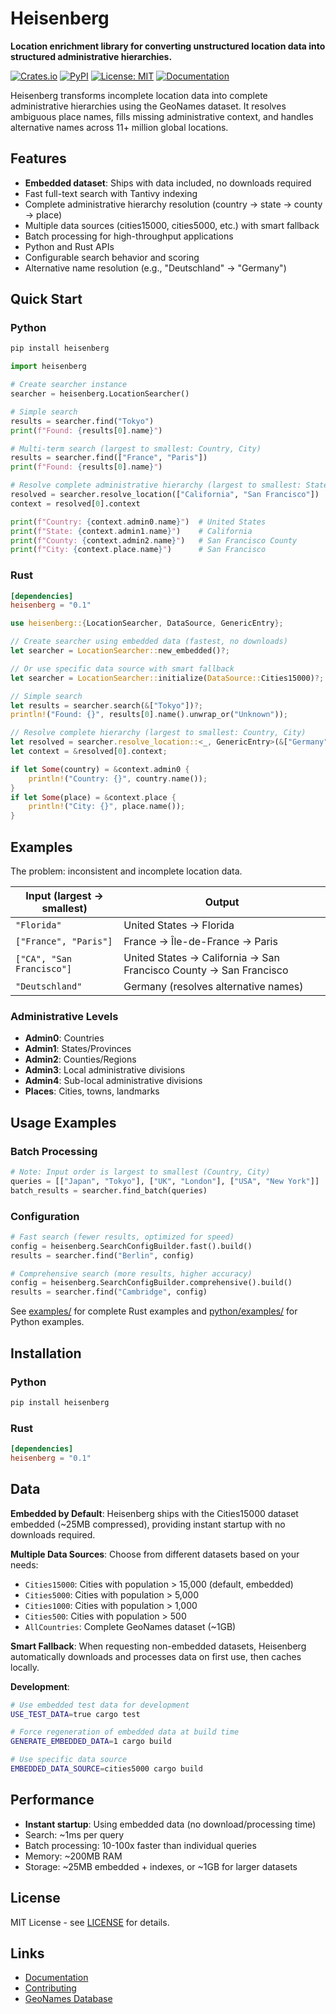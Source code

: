 # Heisenberg

**Location enrichment library for converting unstructured location data into structured administrative hierarchies.**

[![Crates.io](https://img.shields.io/crates/v/heisenberg)](https://crates.io/crates/heisenberg)
[![PyPI](https://img.shields.io/pypi/v/heisenberg)](https://pypi.org/project/heisenberg/)
[![License: MIT](https://img.shields.io/badge/License-MIT-yellow.svg)](https://opensource.org/licenses/MIT)
[![Documentation](https://docs.rs/heisenberg/badge.svg)](https://docs.rs/heisenberg)

Heisenberg transforms incomplete location data into complete administrative hierarchies using the GeoNames dataset. It resolves ambiguous place names, fills missing administrative context, and handles alternative names across 11+ million global locations.

## Features

- **Embedded dataset**: Ships with data included, no downloads required
- Fast full-text search with Tantivy indexing
- Complete administrative hierarchy resolution (country → state → county → place)
- Multiple data sources (cities15000, cities5000, etc.) with smart fallback
- Batch processing for high-throughput applications
- Python and Rust APIs
- Configurable search behavior and scoring
- Alternative name resolution (e.g., "Deutschland" → "Germany")

## Quick Start

### Python

```bash
pip install heisenberg
```

```python
import heisenberg

# Create searcher instance
searcher = heisenberg.LocationSearcher()

# Simple search
results = searcher.find("Tokyo")
print(f"Found: {results[0].name}")

# Multi-term search (largest to smallest: Country, City)
results = searcher.find(["France", "Paris"])
print(f"Found: {results[0].name}")

# Resolve complete administrative hierarchy (largest to smallest: State, City)
resolved = searcher.resolve_location(["California", "San Francisco"])
context = resolved[0].context

print(f"Country: {context.admin0.name}")  # United States
print(f"State: {context.admin1.name}")    # California
print(f"County: {context.admin2.name}")   # San Francisco County
print(f"City: {context.place.name}")      # San Francisco
```

### Rust

```toml
[dependencies]
heisenberg = "0.1"
```

```rust
use heisenberg::{LocationSearcher, DataSource, GenericEntry};

// Create searcher using embedded data (fastest, no downloads)
let searcher = LocationSearcher::new_embedded()?;

// Or use specific data source with smart fallback
let searcher = LocationSearcher::initialize(DataSource::Cities15000)?;

// Simple search
let results = searcher.search(&["Tokyo"])?;
println!("Found: {}", results[0].name().unwrap_or("Unknown"));

// Resolve complete hierarchy (largest to smallest: Country, City)
let resolved = searcher.resolve_location::<_, GenericEntry>(&["Germany", "Berlin"])?;
let context = &resolved[0].context;

if let Some(country) = &context.admin0 {
    println!("Country: {}", country.name());
}
if let Some(place) = &context.place {
    println!("City: {}", place.name());
}
```

## Examples

The problem: inconsistent and incomplete location data.

| Input (largest → smallest) | Output |
|-------|--------|
| `"Florida"` | United States → Florida |
| `["France", "Paris"]` | France → Île-de-France → Paris |
| `["CA", "San Francisco"]` | United States → California → San Francisco County → San Francisco |
| `"Deutschland"` | Germany (resolves alternative names) |

### Administrative Levels

- **Admin0**: Countries
- **Admin1**: States/Provinces
- **Admin2**: Counties/Regions
- **Admin3**: Local administrative divisions
- **Admin4**: Sub-local administrative divisions
- **Places**: Cities, towns, landmarks

## Usage Examples

### Batch Processing

```python
# Note: Input order is largest to smallest (Country, City)
queries = [["Japan", "Tokyo"], ["UK", "London"], ["USA", "New York"]]
batch_results = searcher.find_batch(queries)
```

### Configuration

```python
# Fast search (fewer results, optimized for speed)
config = heisenberg.SearchConfigBuilder.fast().build()
results = searcher.find("Berlin", config)

# Comprehensive search (more results, higher accuracy)
config = heisenberg.SearchConfigBuilder.comprehensive().build()
results = searcher.find("Cambridge", config)
```

See [examples/](examples/) for complete Rust examples and [python/examples/](python/examples/) for Python examples.

## Installation

### Python

```bash
pip install heisenberg
```

### Rust

```toml
[dependencies]
heisenberg = "0.1"
```

## Data

**Embedded by Default**: Heisenberg ships with the Cities15000 dataset embedded (~25MB compressed), providing instant startup with no downloads required.

**Multiple Data Sources**: Choose from different datasets based on your needs:
- `Cities15000`: Cities with population > 15,000 (default, embedded)
- `Cities5000`: Cities with population > 5,000
- `Cities1000`: Cities with population > 1,000
- `Cities500`: Cities with population > 500
- `AllCountries`: Complete GeoNames dataset (~1GB)

**Smart Fallback**: When requesting non-embedded datasets, Heisenberg automatically downloads and processes data on first use, then caches locally.

**Development**:
```bash
# Use embedded test data for development
USE_TEST_DATA=true cargo test

# Force regeneration of embedded data at build time
GENERATE_EMBEDDED_DATA=1 cargo build

# Use specific data source
EMBEDDED_DATA_SOURCE=cities5000 cargo build
```

## Performance

- **Instant startup**: Using embedded data (no download/processing time)
- Search: ~1ms per query
- Batch processing: 10-100x faster than individual queries
- Memory: ~200MB RAM
- Storage: ~25MB embedded + indexes, or ~1GB for larger datasets

## License

MIT License - see [LICENSE](LICENSE) for details.

## Links

- [Documentation](https://docs.rs/heisenberg)
- [Contributing](CONTRIBUTING.md)
- [GeoNames Database](http://www.geonames.org/)
